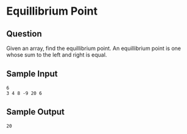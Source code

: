 # Equillibrium Point

## Question

Given an array, find the equillibrium point.
An equillibrium point is one whose sum to the left and right is equal.

## Sample Input 
```
6
3 4 8 -9 20 6
```

## Sample Output
```
20
```